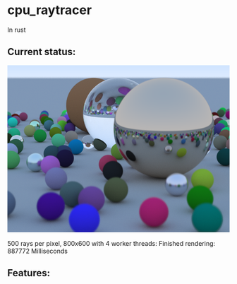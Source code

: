 # cpu_raytracer
In rust


## Current status:
![alt text](other/images/new.png "Current result")

500 rays per pixel, 800x600 with 4 worker threads:
Finished rendering: 887772 Milliseconds
## Features:

